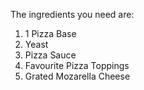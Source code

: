 The ingredients you need are:
1. 1 Pizza Base
2. Yeast
3. Pizza Sauce
4. Favourite Pizza Toppings
5. Grated Mozarella Cheese
